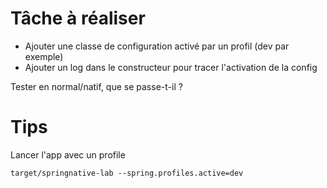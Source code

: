 # Tâche à réaliser 

 - Ajouter une classe de configuration activé par un profil (dev par exemple)
 - Ajouter un log dans le constructeur pour tracer l'activation de la config

Tester en normal/natif, que se passe-t-il ?


# Tips
Lancer l'app avec un profile

    target/springnative-lab --spring.profiles.active=dev
